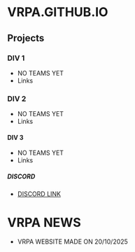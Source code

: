 # VRPA.GITHUB.IO

## Projects
### DIV 1
- NO TEAMS YET
- Links

### DIV 2
- NO TEAMS YET
- Links

#### DIV 3
- NO TEAMS YET
- Links

##### DISCORD
- [DISCORD LINK](https://discord.gg/SV63XuSTY)

# VRPA NEWS
- VRPA WEBSITE MADE ON 20/10/2025

